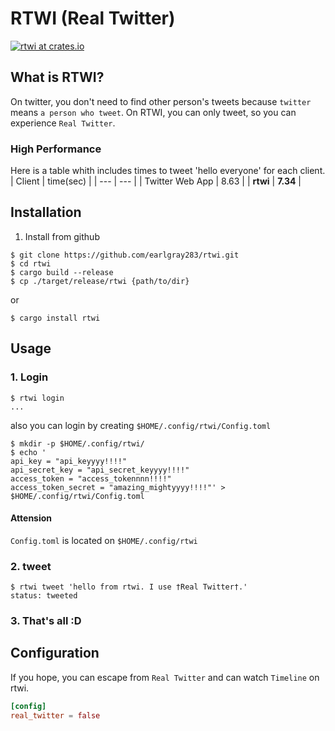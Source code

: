 # RTWI (Real Twitter)
[![rtwi at crates.io](https://img.shields.io/crates/v/rtwi.svg)](https://crates.io/crates/rtwi)
## What is RTWI?
 On twitter, you don't need to find other person's tweets because `twitter` means `a person who tweet`. On RTWI, you can only tweet, so you can experience `Real Twitter`. 

### High Performance
Here is a table whith includes times to tweet 'hello everyone' for each client.
| Client | time(sec) |
| --- | --- |
| Twitter Web App | 8.63 |
| **rtwi** | **7.34** |

## Installation
1. Install from github  
```console
$ git clone https://github.com/earlgray283/rtwi.git
$ cd rtwi
$ cargo build --release
$ cp ./target/release/rtwi {path/to/dir}
```
or
```console
$ cargo install rtwi
```

## Usage
### 1. Login  
```console
$ rtwi login
...
```
also you can login by creating `$HOME/.config/rtwi/Config.toml` 
```console
$ mkdir -p $HOME/.config/rtwi/
$ echo '
api_key = "api_keyyyy!!!!"
api_secret_key = "api_secret_keyyyy!!!!"
access_token = "access_tokennnn!!!!"
access_token_secret = "amazing_mightyyyy!!!!"' > $HOME/.config/rtwi/Config.toml
```

#### Attension
`Config.toml` is located on `$HOME/.config/rtwi`

### 2. tweet  
```console
$ rtwi tweet 'hello from rtwi. I use †Real Twitter†.'
status: tweeted
```

### 3. That's all :D

## Configuration
If you hope, you can escape from `Real Twitter` and can watch `Timeline` on rtwi.  
```toml
[config]
real_twitter = false
```